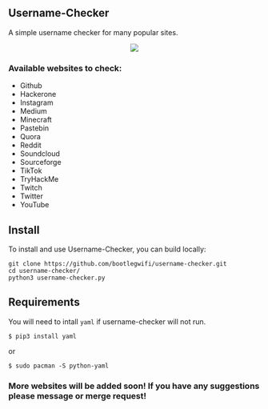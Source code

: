 ## Username-Checker
A simple username checker for many popular sites.

<p align="center">
    <img src="https://github.com/bootlegwifi/username-checker/blob/main/usernamechecker.png">
</p>

### Available websites to check:
- Github
- Hackerone
- Instagram
- Medium
- Minecraft
- Pastebin
- Quora
- Reddit
- Soundcloud
- Sourceforge
- TikTok
- TryHackMe
- Twitch
- Twitter
- YouTube

## Install
To install and use Username-Checker, you can build locally:
```
git clone https://github.com/bootlegwifi/username-checker.git
cd username-checker/
python3 username-checker.py
```
## Requirements
You will need to intall `yaml` if username-checker will not run.
```
$ pip3 install yaml
```
or
```
$ sudo pacman -S python-yaml
```
### More websites will be added soon! If you have any suggestions please message or merge request!
